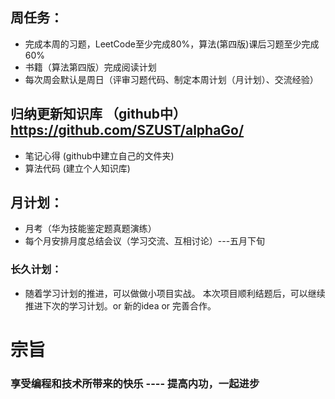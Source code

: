 
## 周任务：
*  完成本周的习题，LeetCode至少完成80%，算法(第四版)课后习题至少完成60% 
*  书籍（算法第四版）完成阅读计划  
*  每次周会默认是周日（评审习题代码、制定本周计划（月计划）、交流经验）

## 归纳更新知识库  （github中）https://github.com/SZUST/alphaGo/
* 笔记心得 (github中建立自己的文件夹)
* 算法代码 (建立个人知识库)

## 月计划：
* 月考（华为技能鉴定题真题演练） 
* 每个月安排月度总结会议（学习交流、互相讨论）---五月下旬

### 长久计划：
 * 随着学习计划的推进，可以做做小项目实战。 本次项目顺利结题后，可以继续推进下次的学习计划。or 新的idea or 完善合作。

# 宗旨
### 享受编程和技术所带来的快乐 ---- 提高内功，一起进步


